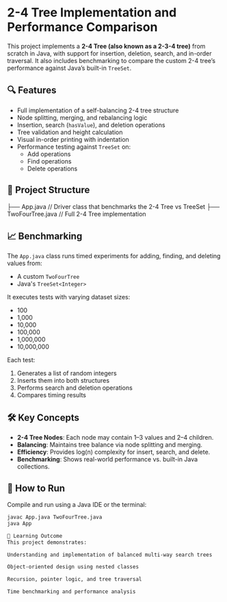# 2-4 Tree Implementation and Performance Comparison

This project implements a **2-4 Tree (also known as a 2-3-4 tree)** from scratch in Java, with support for insertion, deletion, search, and in-order traversal. It also includes benchmarking to compare the custom 2-4 tree’s performance against Java’s built-in `TreeSet`.

## 🔍 Features

- Full implementation of a self-balancing 2-4 tree structure
- Node splitting, merging, and rebalancing logic
- Insertion, search (`hasValue`), and deletion operations
- Tree validation and height calculation
- Visual in-order printing with indentation
- Performance testing against `TreeSet` on:
  - Add operations
  - Find operations
  - Delete operations

## 📂 Project Structure

├── App.java // Driver class that benchmarks the 2-4 Tree vs TreeSet
├── TwoFourTree.java // Full 2-4 Tree implementation


## 📈 Benchmarking

The `App.java` class runs timed experiments for adding, finding, and deleting values from:
- A custom `TwoFourTree`
- Java's `TreeSet<Integer>`

It executes tests with varying dataset sizes:
- 100
- 1,000
- 10,000
- 100,000
- 1,000,000
- 10,000,000

Each test:
1. Generates a list of random integers
2. Inserts them into both structures
3. Performs search and deletion operations
4. Compares timing results

## 🛠 Key Concepts

- **2-4 Tree Nodes**: Each node may contain 1–3 values and 2–4 children.
- **Balancing**: Maintains tree balance via node splitting and merging.
- **Efficiency**: Provides log(n) complexity for insert, search, and delete.
- **Benchmarking**: Shows real-world performance vs. built-in Java collections.

## 🚀 How to Run

Compile and run using a Java IDE or the terminal:

```bash
javac App.java TwoFourTree.java
java App

🧠 Learning Outcome
This project demonstrates:

Understanding and implementation of balanced multi-way search trees

Object-oriented design using nested classes

Recursion, pointer logic, and tree traversal

Time benchmarking and performance analysis
